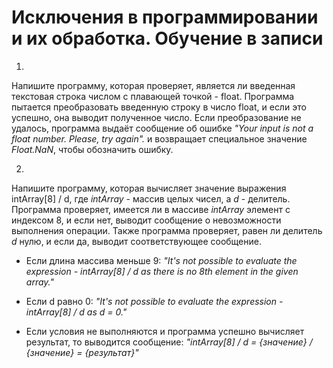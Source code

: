 # Исключения в программировании и их обработка. Обучение в записи
1. 
Напишите программу, которая проверяет, является ли введенная текстовая строка числом с плавающей точкой - float.
Программа пытается преобразовать введенную строку в число float, и если это успешно, она выводит полученное число.
Если преобразование не удалось, программа выдаёт сообщение об ошибке
_"Your input is not a float number. Please, try again"._
и возвращает специальное значение _Float.NaN_, чтобы обозначить ошибку.

2. 
Напишите программу, которая вычисляет значение выражения intArray[8] / d, где _intArray_ - массив целых чисел, а _d_ - делитель.
Программа проверяет, имеется ли в массиве _intArray_ элемент с индексом 8, и если нет, выводит сообщение о невозможности выполнения операции.
Также программа проверяет, равен ли делитель _d_ нулю, и если да, выводит соответствующее сообщение.

- Если длина массива меньше 9: _"It's not possible to evaluate the expression - intArray[8] / d as there is no 8th element in the given array."_

- Если d равно 0: _"It's not possible to evaluate the expression - intArray[8] / d as d = 0."_

- Если условия не выполняются и программа успешно вычисляет результат, то выводится сообщение: _"intArray[8] / d = {значение} / {значение} = {результат}"_


